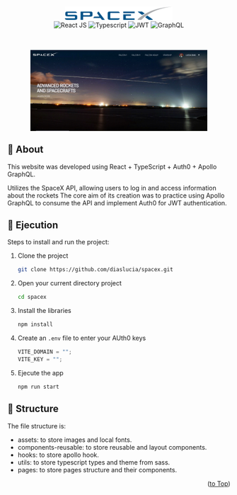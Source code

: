 <a id="readme-top"></a>
<br />

<div align="center">
  <img src="public/assets/images/logo.png" alt="Logo" width="auto" height="30">
  <div>
    <img height="30px" alt="React JS" src="https://img.shields.io/badge/react-%2320232a.svg?style=for-the-badge&logo=react&logoColor=%2361DAFB" />
    <img height="30px" alt="Typescript" src="https://img.shields.io/badge/Typescript-1572B6?style=for-the-badge&logo=typescript&logoColor=white" />
    <img height="30px" alt="JWT" src="https://img.shields.io/badge/JWT-black?style=for-the-badge&logo=JSON%20web%20tokens" />
    <img height="30px" alt="GraphQL" src="https://img.shields.io/badge/-ApolloGraphQL-311C87?style=for-the-badge&logo=apollo-graphql" />
  </div>
    <br/>
    <br/>
</div>

<p align="center">
  <img src="public/assets/images/gif.gif" width="400" align=center />
</p>

## 🔎 About

This website was developed using React + TypeScript + Auth0 + Apollo GraphQL.

Utilizes the SpaceX API, allowing users to log in and access information about the rockets The core aim of its creation was to practice using Apollo GraphQL to consume the API and implement Auth0 for JWT authentication.

## 🚀 Ejecution

Steps to install and run the project:

1. Clone the project
   ```sh
   git clone https://github.com/diaslucia/spacex.git
   ```
2. Open your current directory project
   ```sh
   cd spacex
   ```
3. Install the libraries
   ```sh
   npm install
   ```
4. Create an `.env` file to enter your AUth0 keys
   ```js
   VITE_DOMAIN = "";
   VITE_KEY = "";
   ```
5. Ejecute the app

   ```sh
   npm run start
   ```

## 📂 Structure

The file structure is:

- assets: to store images and local fonts.
- components-reusable: to store reusable and layout components.
- hooks: to store apollo hook.
- utils: to store typescript types and theme from sass.
- pages: to store pages structure and their components.

<p align="right">(<a href="#readme-top">to Top</a>)</p>
